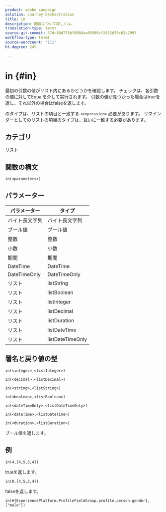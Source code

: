 ```yaml
---
product: adobe campaign
solution: Journey Orchestration
title: in
description: 関数について詳しくは、
translation-type: tm+mt
source-git-commit: 57dc86d775bf8860aa09300cf2432d70c62a2993
workflow-type: tm+mt
source-wordcount: '111'
ht-degree: 24%

---
```



# in {#in}

最初の引数の値がリスト内にあるかどうかを確認します。 チェックは、各引数の値に対してEqualを介して実行されます。 引数の値が見つかった場合はtrueを返し、それ以外の場合はfalseを返します。

のタイプは、リストの項目と一致する `<expression>` 必要があります。 リマインダーとしてのリストの項目のタイプは、互いに一致する必要があります。

## カテゴリ

リスト

## 関数の構文

`in(<parameters>)`

## パラメーター

| パラメーター | タイプ |
|-----------|------------------|
|  バイト長文字列 |  バイト長文字列 |
| ブール値 | ブール値 |
| 整数 | 整数 |
| 小数 | 小数 |
| 期間 | 期間 |
| DateTime | DateTime |
| DateTimeOnly | DateTimeOnly |
| リスト | listString |
| リスト | listBoolean |
| リスト | listInteger |
| リスト | listDecimal |
| リスト | listDuration |
| リスト | listDateTime |
| リスト | listDateTimeOnly |

## 署名と戻り値の型

`in(<integer>,<listInteger>)`

`in(<decimal>,<listDecimal>)`

`in(<string>,<listString>)`

`in(<boolean>,<listBoolean>)`

`in(<dateTimeOnly>,<listDateTimeOnly>)`

`in(<dateTime>,<listDateTime>)`

`in(<duration>,<listDuration>)`

ブール値を返します。

## 例

`in(4,[4,5,3,4])`

trueを返します。

`in(8,[4,5,3,4])`

falseを返します。

`in(#{ExperiencePlatform.ProfileFieldGroup.profile.person.gender}, ["male"])`
